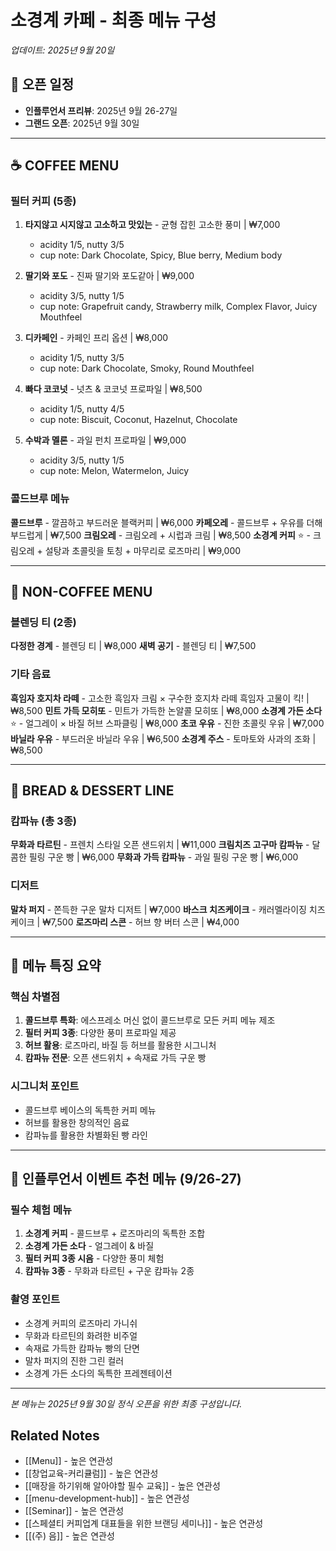 # 소경계 카페 - 최종 메뉴 구성
*업데이트: 2025년 9월 20일*

## 📅 오픈 일정
- **인플루언서 프리뷰**: 2025년 9월 26-27일
- **그랜드 오픈**: 2025년 9월 30일

---

## ☕ COFFEE MENU

### 필터 커피 (5종)
1. **타지않고 시지않고 고소하고 맛있는** - 균형 잡힌 고소한 풍미 | ₩7,000
   - acidity 1/5, nutty 3/5
   - cup note: Dark Chocolate, Spicy, Blue berry, Medium body

2. **딸기와 포도** - 진짜 딸기와 포도같아 | ₩9,000
   - acidity 3/5, nutty 1/5
   - cup note: Grapefruit candy, Strawberry milk, Complex Flavor, Juicy Mouthfeel

3. **디카페인** - 카페인 프리 옵션 | ₩8,000
   - acidity 1/5, nutty 3/5
   - cup note: Dark Chocolate, Smoky, Round Mouthfeel

4. **빠다 코코넛** - 넛츠 & 코코넛 프로파일 | ₩8,500
   - acidity 1/5, nutty 4/5
   - cup note: Biscuit, Coconut, Hazelnut, Chocolate

5. **수박과 멜론** - 과일 펀치 프로파일 | ₩9,000
   - acidity 3/5, nutty 1/5
   - cup note: Melon, Watermelon, Juicy

### 콜드브루 메뉴
**콜드브루** - 깔끔하고 부드러운 블랙커피 | ₩6,000
**카페오레** - 콜드브루 + 우유를 더해 부드럽게 | ₩7,500
**크림오레** - 크림오레 + 시럽과 크림 | ₩8,500
**소경계 커피** ⭐ - 크림오레 + 설탕과 초콜릿을 토칭 + 마무리로 로즈마리 | ₩9,000

---

## 🍃 NON-COFFEE MENU

### 블렌딩 티 (2종)
**다정한 경계** - 블렌딩 티 | ₩8,000
**새벽 공기** - 블렌딩 티 | ₩7,500

### 기타 음료
**흑임자 호지차 라떼** - 고소한 흑임자 크림 × 구수한 호지차 라떼 흑임자 고물이 킥! | ₩8,500
**민트 가득 모히또** - 민트가 가득한 논알콜 모히또 | ₩8,000
**소경계 가든 소다** ⭐ - 얼그레이 × 바질 허브 스파클링 | ₩8,000
**초코 우유** - 진한 초콜릿 우유 | ₩7,000
**바닐라 우유** - 부드러운 바닐라 우유 | ₩6,500
**소경계 주스** - 토마토와 사과의 조화 | ₩8,500

---

## 🍞 BREAD & DESSERT LINE

### 캄파뉴 (총 3종)

**무화과 타르틴** - 프렌치 스타일 오픈 샌드위치 | ₩11,000
**크림치즈 고구마 캄파뉴** - 달콤한 필링 구운 빵 | ₩6,000
**무화과 가득 캄파뉴** - 과일 필링 구운 빵 | ₩6,000

### 디저트

**말차 퍼지** - 쫀득한 구운 말차 디저트 | ₩7,000
**바스크 치즈케이크** - 캐러멜라이징 치즈케이크 | ₩7,500
**로즈마리 스콘** - 허브 향 버터 스콘 | ₩4,000

---

## 📝 메뉴 특징 요약

### 핵심 차별점
1. **콜드브루 특화**: 에스프레소 머신 없이 콜드브루로 모든 커피 메뉴 제조
2. **필터 커피 3종**: 다양한 풍미 프로파일 제공
3. **허브 활용**: 로즈마리, 바질 등 허브를 활용한 시그니처
4. **캄파뉴 전문**: 오픈 샌드위치 + 속재료 가득 구운 빵

### 시그니처 포인트
- 콜드브루 베이스의 독특한 커피 메뉴
- 허브를 활용한 창의적인 음료
- 캄파뉴를 활용한 차별화된 빵 라인

---

## 🎯 인플루언서 이벤트 추천 메뉴 (9/26-27)

### 필수 체험 메뉴
1. **소경계 커피** - 콜드브루 + 로즈마리의 독특한 조합
2. **소경계 가든 소다** - 얼그레이 & 바질
3. **필터 커피 3종 시음** - 다양한 풍미 체험
4. **캄파뉴 3종** - 무화과 타르틴 + 구운 캄파뉴 2종

### 촬영 포인트
- 소경계 커피의 로즈마리 가니쉬
- 무화과 타르틴의 화려한 비주얼
- 속재료 가득한 캄파뉴 빵의 단면
- 말차 퍼지의 진한 그린 컬러
- 소경계 가든 소다의 독특한 프레젠테이션

---

*본 메뉴는 2025년 9월 30일 정식 오픈을 위한 최종 구성입니다.*

## Related Notes
- [[Menu]] - 높은 연관성
- [[창업교육-커리큘럼]] - 높은 연관성
- [[매장을 하기위해 알아야할 필수 교육]] - 높은 연관성
- [[menu-development-hub]] - 높은 연관성
- [[Seminar]] - 높은 연관성
- [[스페셜티 커피업계 대표들을 위한 브랜딩 세미나]] - 높은 연관성
- [[(주) 음]] - 높은 연관성
